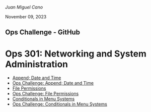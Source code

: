 *Juan Miguel Cano*

November 09, 2023
## Ops Challenge - GitHub
# Ops 301: Networking and System Administration

- [Append; Date and Time](301Ops2.md)
- [Ops Challenge: Append; Date and Time](301Ops2.sh)
- [File Permissions](301Ops3.md)
- [Ops Challenge: File Permissions](301Ops3.sh)
- [Conditionals in Menu Systems](301Ops4.md)
- [Ops Challenge: Conditionals in Menu Systems](301Ops4.sh)

